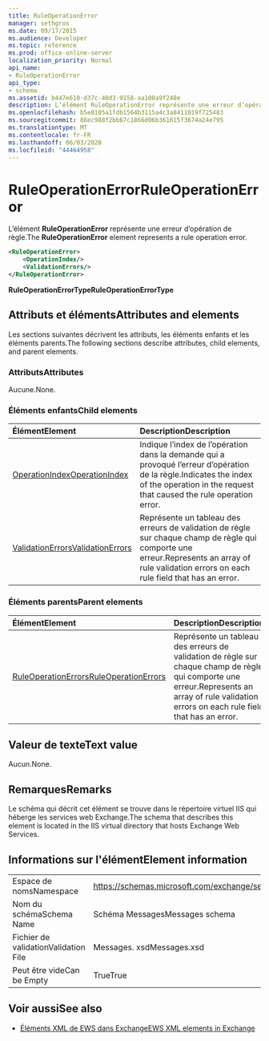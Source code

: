```yaml
---
title: RuleOperationError
manager: sethgros
ms.date: 09/17/2015
ms.audience: Developer
ms.topic: reference
ms.prod: office-online-server
localization_priority: Normal
api_name:
- RuleOperationError
api_type:
- schema
ms.assetid: b447e610-d37c-40d3-9158-aa108a9f248e
description: L’élément RuleOperationError représente une erreur d’opération de règle.
ms.openlocfilehash: b5e0105a1fdb1564b3115a4c3a8411019f725483
ms.sourcegitcommit: 88ec988f2bb67c1866d06b361615f3674a24e795
ms.translationtype: MT
ms.contentlocale: fr-FR
ms.lasthandoff: 06/03/2020
ms.locfileid: "44464958"
---
```

# <a name="ruleoperationerror"></a><span data-ttu-id="62422-103">RuleOperationError</span><span class="sxs-lookup"><span data-stu-id="62422-103">RuleOperationError</span></span>

<span data-ttu-id="62422-104">L’élément **RuleOperationError** représente une erreur d’opération de règle.</span><span class="sxs-lookup"><span data-stu-id="62422-104">The **RuleOperationError** element represents a rule operation error.</span></span> 
  
```XML
<RuleOperationError>
    <OperationIndex/>
    <ValidationErrors/>
</RuleOperationError>
```

 <span data-ttu-id="62422-105">**RuleOperationErrorType**</span><span class="sxs-lookup"><span data-stu-id="62422-105">**RuleOperationErrorType**</span></span>
## <a name="attributes-and-elements"></a><span data-ttu-id="62422-106">Attributs et éléments</span><span class="sxs-lookup"><span data-stu-id="62422-106">Attributes and elements</span></span>

<span data-ttu-id="62422-107">Les sections suivantes décrivent les attributs, les éléments enfants et les éléments parents.</span><span class="sxs-lookup"><span data-stu-id="62422-107">The following sections describe attributes, child elements, and parent elements.</span></span>
  
### <a name="attributes"></a><span data-ttu-id="62422-108">Attributs</span><span class="sxs-lookup"><span data-stu-id="62422-108">Attributes</span></span>

<span data-ttu-id="62422-109">Aucune.</span><span class="sxs-lookup"><span data-stu-id="62422-109">None.</span></span>
  
### <a name="child-elements"></a><span data-ttu-id="62422-110">Éléments enfants</span><span class="sxs-lookup"><span data-stu-id="62422-110">Child elements</span></span>

|<span data-ttu-id="62422-111">**Élément**</span><span class="sxs-lookup"><span data-stu-id="62422-111">**Element**</span></span>|<span data-ttu-id="62422-112">**Description**</span><span class="sxs-lookup"><span data-stu-id="62422-112">**Description**</span></span>|
|:-----|:-----|
|[<span data-ttu-id="62422-113">OperationIndex</span><span class="sxs-lookup"><span data-stu-id="62422-113">OperationIndex</span></span>](operationindex.md) <br/> |<span data-ttu-id="62422-114">Indique l’index de l’opération dans la demande qui a provoqué l’erreur d’opération de la règle.</span><span class="sxs-lookup"><span data-stu-id="62422-114">Indicates the index of the operation in the request that caused the rule operation error.</span></span>  <br/> |
|[<span data-ttu-id="62422-115">ValidationErrors</span><span class="sxs-lookup"><span data-stu-id="62422-115">ValidationErrors</span></span>](validationerrors.md) <br/> |<span data-ttu-id="62422-116">Représente un tableau des erreurs de validation de règle sur chaque champ de règle qui comporte une erreur.</span><span class="sxs-lookup"><span data-stu-id="62422-116">Represents an array of rule validation errors on each rule field that has an error.</span></span>  <br/> |
   
### <a name="parent-elements"></a><span data-ttu-id="62422-117">Éléments parents</span><span class="sxs-lookup"><span data-stu-id="62422-117">Parent elements</span></span>

|<span data-ttu-id="62422-118">**Élément**</span><span class="sxs-lookup"><span data-stu-id="62422-118">**Element**</span></span>|<span data-ttu-id="62422-119">**Description**</span><span class="sxs-lookup"><span data-stu-id="62422-119">**Description**</span></span>|
|:-----|:-----|
|[<span data-ttu-id="62422-120">RuleOperationErrors</span><span class="sxs-lookup"><span data-stu-id="62422-120">RuleOperationErrors</span></span>](ruleoperationerrors.md) <br/> |<span data-ttu-id="62422-121">Représente un tableau des erreurs de validation de règle sur chaque champ de règle qui comporte une erreur.</span><span class="sxs-lookup"><span data-stu-id="62422-121">Represents an array of rule validation errors on each rule field that has an error.</span></span>  <br/> |
   
## <a name="text-value"></a><span data-ttu-id="62422-122">Valeur de texte</span><span class="sxs-lookup"><span data-stu-id="62422-122">Text value</span></span>

<span data-ttu-id="62422-123">Aucun.</span><span class="sxs-lookup"><span data-stu-id="62422-123">None.</span></span>
  
## <a name="remarks"></a><span data-ttu-id="62422-124">Remarques</span><span class="sxs-lookup"><span data-stu-id="62422-124">Remarks</span></span>

<span data-ttu-id="62422-125">Le schéma qui décrit cet élément se trouve dans le répertoire virtuel IIS qui héberge les services web Exchange.</span><span class="sxs-lookup"><span data-stu-id="62422-125">The schema that describes this element is located in the IIS virtual directory that hosts Exchange Web Services.</span></span>
  
## <a name="element-information"></a><span data-ttu-id="62422-126">Informations sur l'élément</span><span class="sxs-lookup"><span data-stu-id="62422-126">Element information</span></span>

|||
|:-----|:-----|
|<span data-ttu-id="62422-127">Espace de noms</span><span class="sxs-lookup"><span data-stu-id="62422-127">Namespace</span></span>  <br/> |https://schemas.microsoft.com/exchange/services/2006/messages  <br/> |
|<span data-ttu-id="62422-128">Nom du schéma</span><span class="sxs-lookup"><span data-stu-id="62422-128">Schema Name</span></span>  <br/> |<span data-ttu-id="62422-129">Schéma Messages</span><span class="sxs-lookup"><span data-stu-id="62422-129">Messages schema</span></span>  <br/> |
|<span data-ttu-id="62422-130">Fichier de validation</span><span class="sxs-lookup"><span data-stu-id="62422-130">Validation File</span></span>  <br/> |<span data-ttu-id="62422-131">Messages. xsd</span><span class="sxs-lookup"><span data-stu-id="62422-131">Messages.xsd</span></span>  <br/> |
|<span data-ttu-id="62422-132">Peut être vide</span><span class="sxs-lookup"><span data-stu-id="62422-132">Can be Empty</span></span>  <br/> |<span data-ttu-id="62422-133">True</span><span class="sxs-lookup"><span data-stu-id="62422-133">True</span></span>  <br/> |
   
## <a name="see-also"></a><span data-ttu-id="62422-134">Voir aussi</span><span class="sxs-lookup"><span data-stu-id="62422-134">See also</span></span>



- [<span data-ttu-id="62422-135">Éléments XML de EWS dans Exchange</span><span class="sxs-lookup"><span data-stu-id="62422-135">EWS XML elements in Exchange</span></span>](ews-xml-elements-in-exchange.md)


